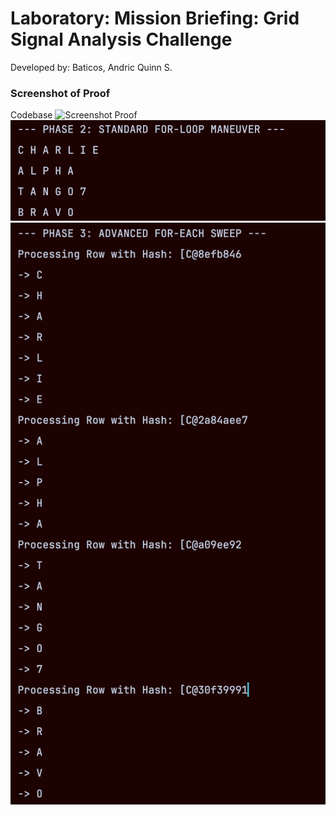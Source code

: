 # Laboratory: Mission Briefing: Grid Signal Analysis Challenge
Developed by: Baticos, Andric Quinn S.

### Screenshot of Proof

Codebase
![Screenshot Proof](/phase1.png?raw=true "phase1")
![Screenshot Proof](/phase2.png?raw=true "phase2")
![Screenshot Proof](/phase3.png?raw=true "phase3")